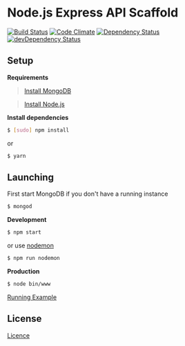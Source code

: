 # Node.js Express API Scaffold

[![Build Status](https://travis-ci.org/danielrohers/nodejs-express-api-scaffold.svg?branch=master)](https://travis-ci.org/danielrohers/nodejs-express-api-scaffold)
[![Code Climate](https://codeclimate.com/github/danielrohers/nodejs-express-api-scaffold/badges/gpa.svg)](https://codeclimate.com/github/danielrohers/nodejs-express-api-scaffold)
[![Dependency Status](https://david-dm.org/danielrohers/nodejs-express-api-scaffold.svg)](https://david-dm.org/danielrohers/nodejs-express-api-scaffold)
[![devDependency Status](https://david-dm.org/danielrohers/nodejs-express-api-scaffold/dev-status.svg)](https://david-dm.org/danielrohers/nodejs-express-api-scaffold#info=devDependencies)
## Setup

**Requirements**

> [Install MongoDB](https://www.mongodb.org/downloads)

> [Install Node.js](https://nodejs.org/en/download)

**Install dependencies**
```bash
$ [sudo] npm install
```
or
```bash
$ yarn
```

## Launching

First start MongoDB if you don't have a running instance
```bash
$ mongod
```

**Development**
```bash
$ npm start
```
or use [nodemon](https://www.npmjs.com/package/nodemon)
```bash
$ npm run nodemon
```

**Production**
```bash
$ node bin/www
```

[Running Example](https://nodejs-express-api-scaffold.herokuapp.com)

## License

[Licence](LICENSE)
